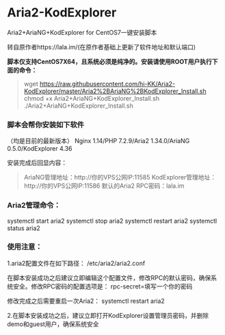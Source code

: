 # Aria2-KodExplorer

Aria2+AriaNG+KodExplorer for CentOS7一键安装脚本

转自原作者https://lala.im/(在原作者基础上更新了软件地址和默认端口)

**脚本仅支持CentOS7X64，且系统必须是纯净的。安装请使用ROOT用户执行下面的命令：**

> wget https://raw.githubusercontent.com/hi-KK/Aria2-KodExplorer/master/Aria2%2BAriaNG%2BKodExplorer_Install.sh
> chmod +x Aria2+AriaNG+KodExplorer_Install.sh
> ./Aria2+AriaNG+KodExplorer_Install.sh

### 脚本会帮你安装如下软件
（均是目前的最新版本）
Nginx 1.14/PHP 7.2.9/Aria2 1.34.0/AriaNG 0.5.0/KodExplorer 4.36

安装完成后回显内容：

> AriaNG管理地址：http://你的VPS公网IP:11585
> KodExplorer管理地址：http://你的VPS公网IP:11586
> 默认的Aria2 RPC密码：lala.im

### Aria2管理命令：

systemctl start aria2
systemctl stop aria2
systemctl restart aria2
systemctl status aria2

### 使用注意：

1.aria2配置文件在如下路径：
/etc/aria2/aria2.conf

在脚本安装成功之后建议立即编辑这个配置文件，修改RPC的默认密码，确保系统安全。修改RPC密码的配置选项是：
rpc-secret=填写一个你的密码

修改完成之后需要重启一次Aria2：
systemctl restart aria2

2.在脚本安装成功之后，建议立即打开KodExplorer设置管理员密码，并删除demo和guest用户，确保系统安全

